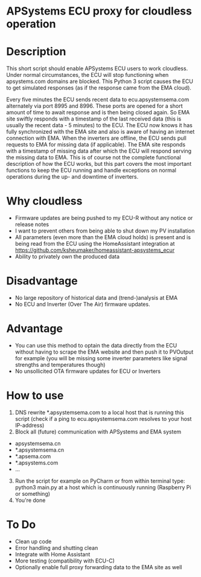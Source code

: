# APSystems ECU proxy for cloudless operation

# Description
This short script should enable APSystems ECU users to work cloudless. 
Under normal circumstances, the ECU will stop functioning when apsystems.com domains are blocked. This Python 3 script causes the ECU to get simulated responses (as if the response came from the EMA cloud).

Every five minutes the ECU sends recent data to ecu.apsystemsema.com alternately via port 8995 and 8996. These ports are opened for a short amount of time to await response and is then being closed again. So EMA site swiftly responds with a timestamp of the last received data (this is usually the recent data - 5 minutes) to the ECU. The ECU now knows it has fully synchronized with the EMA site and also is aware of having an internet connection with EMA. When the inverters are offline, the ECU sends pull requests to EMA for missing data (if applicable). The EMA site responds with a timestamp of missing data after which the ECU will respond serving the missing data to EMA. 
This is of course not the complete functional description of how the ECU works, but this part covers the most important functions to keep the ECU running and handle exceptions on normal operations during the up- and downtime of inverters.


# Why cloudless
- Firmware updates are being pushed to my ECU-R without any notice or release notes 
- I want to prevent others from being able to shut down my PV installation
- All parameters (even more than the EMA cloud holds) is present and is being read from the ECU using the HomeAssistant integration at https://github.com/ksheumaker/homeassistant-apsystems_ecur
- Ability to privately own the produced data

# Disadvantage
- No large repository of historical data and (trend-)analysis at EMA
- No ECU and Inverter (Over The Air) firmware updates. 

# Advantage
- You can use this method to optain the data directly from the ECU without having to scrape the EMA website and then push it to PVOutput for example (you will be missing some inverter parameters like signal strengths and temperatures though)
- No unsollicited OTA firmware updates for ECU or Inverters

# How to use
1. DNS rewrite \*.apsystemsema.com to a local host that is running this script (check if a ping to ecu.apsystemsema.com resolves to your host IP-address)
2. Block all (future) communication with APSystems and EMA system
* apsystemsema.cn
* \*.apsystemsema.cn
* \*.apsema.com
* \*.apsystems.com
* ...
3. Run the script for example on PyCharm or from within terminal type: python3 main.py at a host which is continuously running (Raspberry Pi or something)
4. You're done

# To Do
- Clean up code
- Error handling and shutting clean
- Integrate with Home Assistant
- More testing (compatibility with ECU-C)
- Optionally enable full proxy forwarding data to the EMA site as well
